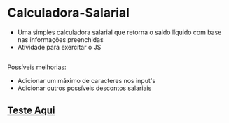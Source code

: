 # Calculadora-Salarial

 - Uma simples calculadora salarial que retorna o saldo líquido com base nas informações preenchidas
 - Atividade para exercitar o JS
##

Possíveis melhorias:

 - Adicionar um máximo de caracteres nos input's
 - Adicionar outros possíveis descontos salariais

<h2> <a href="https://kingkarpa.github.io/Calculadora-Salarial/">Teste Aqui</a> </h2>
